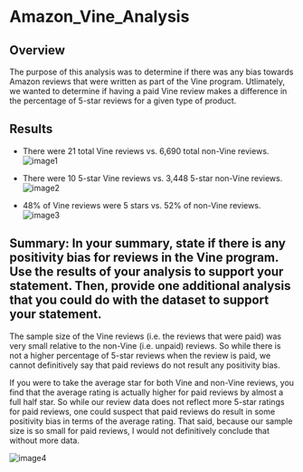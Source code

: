 # Amazon_Vine_Analysis

## Overview
The purpose of this analysis was to determine if there was any bias towards Amazon reviews that were written as part of the Vine program. Utlimately, we wanted to determine if having a paid Vine review makes a difference in the percentage of 5-star reviews for a given type of product.

## Results
- There were 21 total Vine reviews vs. 6,690 total non-Vine reviews.
![image1]()

- There were 10 5-star Vine reviews vs. 3,448 5-star non-Vine reviews.
![image2]()

- 48% of Vine reviews were 5 stars vs. 52% of non-Vine reviews.
![image3]()

## Summary: In your summary, state if there is any positivity bias for reviews in the Vine program. Use the results of your analysis to support your statement. Then, provide one additional analysis that you could do with the dataset to support your statement.
The sample size of the Vine reviews (i.e. the reviews that were paid) was very small relative to the non-Vine (i.e. unpaid) reviews. So while there is not a higher percentage of 5-star reviews when the review is paid, we cannot definitively say that paid reviews do not result any positivity bias.

If you were to take the average star for both Vine and non-Vine reviews, you find that the average rating is actually higher for paid reviews by almost a full half star. So while our review data does not reflect more 5-star ratings for paid reviews, one could suspect that paid reviews do result in some positivity bias in terms of the average rating. That said, because our sample size is so small for paid reviews, I would not definitively conclude that without more data.

![image4]()
